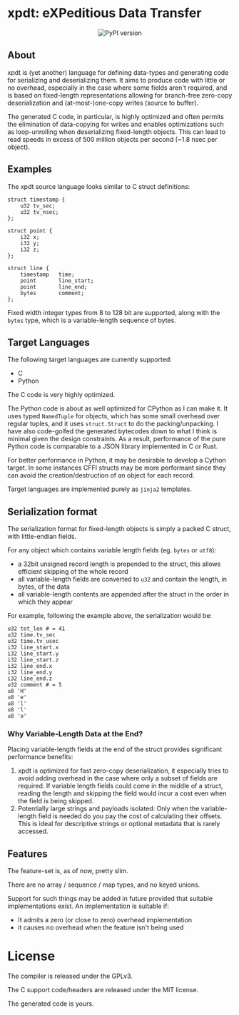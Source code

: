 # xpdt: eXPeditious Data Transfer

<div align="center">
  <img src="https://img.shields.io/pypi/v/xpdt?label=pypi" alt="PyPI version">
</div>

## About
xpdt is (yet another) language for defining data-types and generating code for
serializing and deserializing them. It aims to produce code with little or no
overhead, especially in the case where some fields aren't required, and is
based on fixed-length representations allowing for branch-free zero-copy
deserialization and (at-most-)one-copy writes (source to buffer).

The generated C code, in particular, is highly optimized and often permits the
elimination of data-copying for writes and enables optimizations such as
loop-unrolling when deserializing fixed-length objects. This can lead to read
speeds in excess of 500 million objects per second (~1.8 nsec per object).

## Examples
The xpdt source language looks similar to C struct definitions:

```
struct timestamp {
	u32	tv_sec;
	u32	tv_nsec;
};

struct point {
	i32	x;
	i32	y;
	i32	z;
};

struct line {
	timestamp	time;
	point		line_start;
	point		line_end;
	bytes		comment;
};
```

Fixed width integer types from 8 to 128 bit are supported, along with the
`bytes` type, which is a variable-length sequence of bytes.

## Target Languages
The following target languages are currently supported:
- C
- Python

The C code is very highly optimized.

The Python code is about as well optimized for CPython as I can make it. It
uses typed `NamedTuple` for objects, which has some small overhead over regular
tuples, and it uses `struct.Struct` to do the packing/unpacking. I have also
code-golfed the generated bytecodes down to what I think is minimal given the
design constraints. As a result, performance of the pure Python code is
comparable to a JSON library implemented in C or Rust.

For better performance in Python, it may be desirable to develop a Cython
target. In some instances CFFI structs may be more performant since they can
avoid the creation/destruction of an object for each record.

Target languages are implemented purely as `jinja2` templates.

## Serialization format
The serialization format for fixed-length objects is simply a packed C struct,
with little-endian fields.

For any object which contains variable length fields (eg. `bytes` or `utf8`):
- a 32bit unsigned record length is prepended to the struct, this allows
  efficient skipping of the whole record
- all variable-length fields are converted to `u32` and contain the length, in bytes, of the data
- all variable-length contents are appended after the struct in the order in
  which they appear

For example, following the example above, the serialization would be:

```
u32 tot_len # = 41
u32 time.tv_sec
u32 time.tv_usec
i32 line_start.x
i32 line_start.y
i32 line_start.z
i32 line_end.x
i32 line_end.y
i32 line_end.z
u32 comment # = 5
u8 'H'
u8 'e'
u8 'l'
u8 'l'
u8 'o'
```

### Why Variable-Length Data at the End?

Placing variable-length fields at the end of the struct provides significant
performance benefits:

1. xpdt is optimized for fast zero-copy deserialization, it especially tries to
   avoid adding overhead in the case where only a subset of fields are
   required. If variable length fields could come in the middle of a struct,
   reading the length and skipping the field would incur a cost even when the
   field is being skipped.
2. Potentially large strings and payloads isolated: Only when the
   variable-length field is needed do you pay the cost of calculating their
   offsets. This is ideal for descriptive strings or optional metadata that is
   rarely accessed.

## Features
The feature-set is, as of now, pretty slim.

There are no array / sequence / map types, and no keyed unions.

Support for such things may be added in future provided that suitable
implementations exist. An implementation is suitable if:
- It admits a zero (or close to zero) overhead implementation
- it causes no overhead when the feature isn't being used

# License
The compiler is released under the GPLv3.

The C support code/headers are released under the MIT license.

The generated code is yours.
